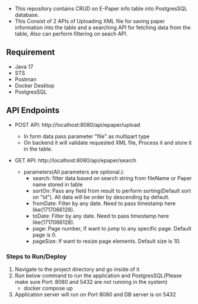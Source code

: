 - This repository contains CRUD on E-Paper info table into PostgresSQL database.
- This Consist of 2 APIs of Uploading XML file for saving paper information into the table and a searching API for fetching data from the table, Also can perform filtering on seach API.

## Requirement

- Java 17
- STS
- Postman
- Docker Desktop
- PostgresSQL

## API Endpoints
- POST API: http://localhost:8080/api/epaper/upload
    - In form data pass parameter "file" as multipart type
    - On backend it will validate requested XML file, Process it and store it in the table.

- GET API: http://localhost:8080/api/epaper/search
    - parameters(All parameters are optional.):
        - search: filter data based on search string from fileName or Paper name stored in table
      - sortOn: Pass any field from result to perform sorting(Default sort on "Id"). All data will be order by descending by default.
       - fromDate: Filter by any date. Need to pass timestamp here like(1717066128).
       - toDate: Filter by any date. Need to pass timestamp here like(1717066128).
       - page: Page number, If want to jump to any specific page. Default page is 0.
       - pageSize: If want to resize page elements. Default size is 10.



### Steps to Run/Deploy 
1. Navigate to the project directory and go inside of it
2. Run below command to run the application and PostgresSQL(Please make sure Port: 8080 and 5432 are not running in the system)
	- 	docker compose up
3. Application server will run on Port 8080 and DB server is on 5432